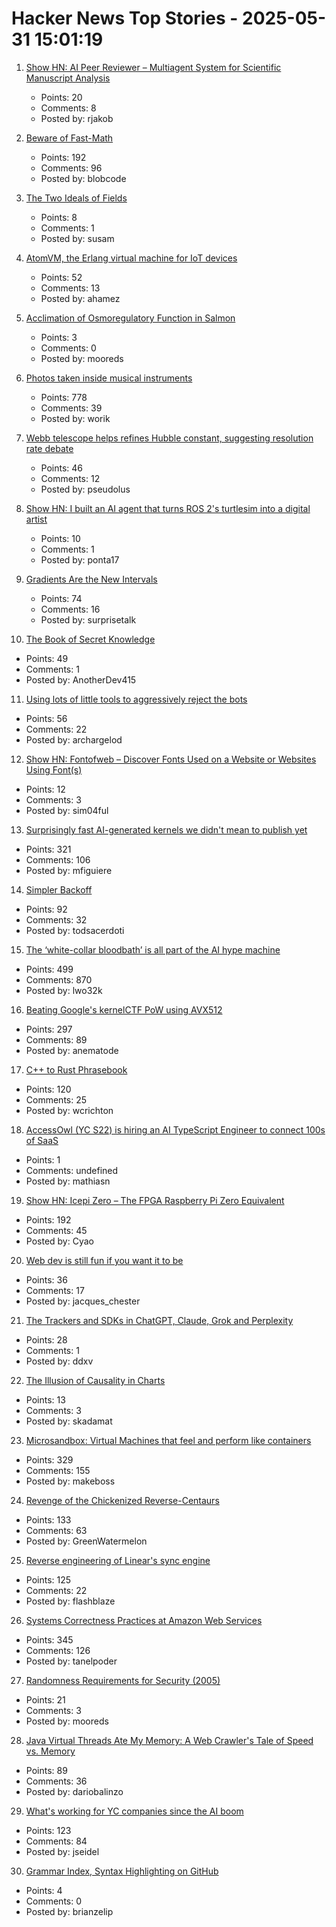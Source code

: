 # Hacker News Top Stories - 2025-05-31 15:01:19

1. [Show HN: AI Peer Reviewer – Multiagent System for Scientific Manuscript Analysis](https://github.com/robertjakob/rigorous)
   - Points: 20
   - Comments: 8
   - Posted by: rjakob

2. [Beware of Fast-Math](https://simonbyrne.github.io/notes/fastmath/)
   - Points: 192
   - Comments: 96
   - Posted by: blobcode

3. [The Two Ideals of Fields](https://susam.net/two-ideals-of-fields.html)
   - Points: 8
   - Comments: 1
   - Posted by: susam

4. [AtomVM, the Erlang virtual machine for IoT devices](https://www.atomvm.net/)
   - Points: 52
   - Comments: 13
   - Posted by: ahamez

5. [Acclimation of Osmoregulatory Function in Salmon](https://www.unm.edu/~toolson/salmon_osmoregulation.html)
   - Points: 3
   - Comments: 0
   - Posted by: mooreds

6. [Photos taken inside musical instruments](https://www.dpreview.com/photography/5400934096/probe-lenses-and-focus-stacking-the-secrets-to-incredible-photos-taken-inside-instruments)
   - Points: 778
   - Comments: 39
   - Posted by: worik

7. [Webb telescope helps refines Hubble constant, suggesting resolution rate debate](https://phys.org/news/2025-05-webb-telescope-refines-hubble-constant.html)
   - Points: 46
   - Comments: 12
   - Posted by: pseudolus

8. [Show HN: I built an AI agent that turns ROS 2's turtlesim into a digital artist](https://github.com/Yutarop/turtlesim_agent)
   - Points: 10
   - Comments: 1
   - Posted by: ponta17

9. [Gradients Are the New Intervals](https://www.mattkeeter.com/blog/2025-05-14-gradients/)
   - Points: 74
   - Comments: 16
   - Posted by: surprisetalk

10. [The Book of Secret Knowledge](https://github.com/trimstray/the-book-of-secret-knowledge)
   - Points: 49
   - Comments: 1
   - Posted by: AnotherDev415

11. [Using lots of little tools to aggressively reject the bots](https://lambdacreate.com/posts/68)
   - Points: 56
   - Comments: 22
   - Posted by: archargelod

12. [Show HN: Fontofweb – Discover Fonts Used on a Website or Websites Using Font(s)](https://fontofweb.com)
   - Points: 12
   - Comments: 3
   - Posted by: sim04ful

13. [Surprisingly fast AI-generated kernels we didn't mean to publish yet](https://crfm.stanford.edu/2025/05/28/fast-kernels.html)
   - Points: 321
   - Comments: 106
   - Posted by: mfiguiere

14. [Simpler Backoff](https://commaok.xyz/post/simple-backoff/)
   - Points: 92
   - Comments: 32
   - Posted by: todsacerdoti

15. [The ‘white-collar bloodbath’ is all part of the AI hype machine](https://www.cnn.com/2025/05/30/business/anthropic-amodei-ai-jobs-nightcap)
   - Points: 499
   - Comments: 870
   - Posted by: lwo32k

16. [Beating Google's kernelCTF PoW using AVX512](https://anemato.de/blog/kctf-vdf)
   - Points: 297
   - Comments: 89
   - Posted by: anematode

17. [C++ to Rust Phrasebook](https://cel.cs.brown.edu/crp/)
   - Points: 120
   - Comments: 25
   - Posted by: wcrichton

18. [AccessOwl (YC S22) is hiring an AI TypeScript Engineer to connect 100s of SaaS](https://www.ycombinator.com/companies/accessowl/jobs/hfWAhVp-ai-enabled-senior-software-engineer-typescript-focus)
   - Points: 1
   - Comments: undefined
   - Posted by: mathiasn

19. [Show HN: Icepi Zero – The FPGA Raspberry Pi Zero Equivalent](https://github.com/cheyao/icepi-zero)
   - Points: 192
   - Comments: 45
   - Posted by: Cyao

20. [Web dev is still fun if you want it to be](https://github.com/jchester/bobotw)
   - Points: 36
   - Comments: 17
   - Posted by: jacques_chester

21. [The Trackers and SDKs in ChatGPT, Claude, Grok and Perplexity](https://jamesoclaire.com/2025/05/31/the-trackers-and-sdks-in-chatgpt-claude-grok-and-perplexity/)
   - Points: 28
   - Comments: 1
   - Posted by: ddxv

22. [The Illusion of Causality in Charts](https://filwd.substack.com/p/the-illusion-of-causality-in-charts)
   - Points: 13
   - Comments: 3
   - Posted by: skadamat

23. [Microsandbox: Virtual Machines that feel and perform like containers](https://github.com/microsandbox/microsandbox)
   - Points: 329
   - Comments: 155
   - Posted by: makeboss

24. [Revenge of the Chickenized Reverse-Centaurs](https://pluralistic.net/2022/04/17/revenge-of-the-chickenized-reverse-centaurs/)
   - Points: 133
   - Comments: 63
   - Posted by: GreenWatermelon

25. [Reverse engineering of Linear's sync engine](https://github.com/wzhudev/reverse-linear-sync-engine)
   - Points: 125
   - Comments: 22
   - Posted by: flashblaze

26. [Systems Correctness Practices at Amazon Web Services](https://cacm.acm.org/practice/systems-correctness-practices-at-amazon-web-services/)
   - Points: 345
   - Comments: 126
   - Posted by: tanelpoder

27. [Randomness Requirements for Security (2005)](https://datatracker.ietf.org/doc/html/rfc4086)
   - Points: 21
   - Comments: 3
   - Posted by: mooreds

28. [Java Virtual Threads Ate My Memory: A Web Crawler's Tale of Speed vs. Memory](https://dariobalinzo.medium.com/virtual-threads-ate-my-memory-a-web-crawlers-tale-of-speed-vs-memory-a92fc75085f6)
   - Points: 89
   - Comments: 36
   - Posted by: dariobalinzo

29. [What's working for YC companies since the AI boom](https://jamesin.substack.com/p/whats-working-for-yc-companies-since)
   - Points: 123
   - Comments: 84
   - Posted by: jseidel

30. [Grammar Index, Syntax Highlighting on GitHub](https://github.com/github-linguist/linguist/blob/main/vendor/README.md)
   - Points: 4
   - Comments: 0
   - Posted by: brianzelip

